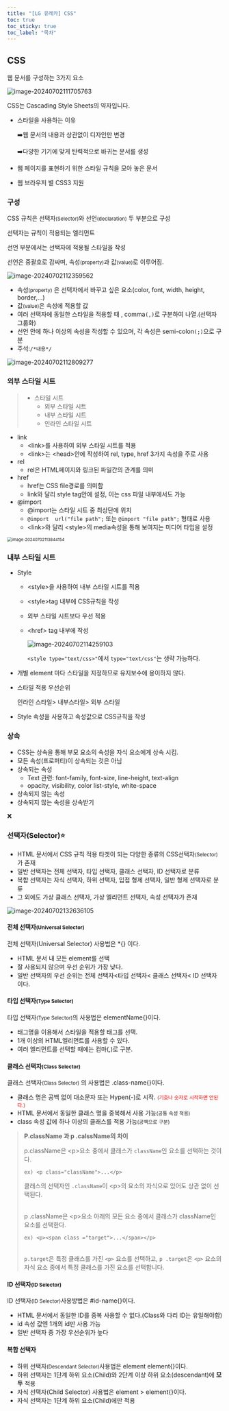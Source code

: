 ```yaml
---
title: "[LG 유레카] CSS"
toc: true
toc_sticky: true
toc_label: "목차"
---
```


## CSS

웹 문서를 구성하는 3가지 요소

![image-20240702111705763](/../../images/Untitled/image-20240702111705763.png)

CSS는 Cascading Style Sheets의 약자입니다.

- 스타일을 사용하는 이유 

  ➡️웹 문서의 내용과 상관없이 디자인만 변경

  ➡️다양한 기기에 맞게 탄력적으로 바귀는 문서를 생성

- 웹 페이지를 표현하기 위한 스타일 규칙을 모아 놓은 문서
- 웹 브라우저 별 CSS3 지원

### 구성

CSS 규칙은 <span class="hlm">선택자<small>(Selector)</small></span>와 <span class="hlm">선언<small>(declaration)</small></span> 두 부분으로 구성

선택자는 규칙이 적용되는 엘리먼트

선언 부분에서는 선택자에 적용될 스타일을 작성

선언은 중괄호로 감싸며, 속성<small>(property)</small>과 값<small>(value)</small>로 이루어짐.

![image-20240702112359562](/../../images/Untitled/image-20240702112359562.png)

-  <span class="hlm">속성<small>(property)</small></span> 은 선택자에서 바꾸고 싶은 요소(color, font, width, height, border,...)
- 값<small>(value)</small>은 속성에 적용할 값
- 여러 선택자에 동일한 스타일을 적용할 때 , comma`(,)`로 구분하여 나열.(선택자 그룹화)
- 선언 안에 하나 이상의 속성을 작성할 수 있으며, 각 속성은 semi-colon`(;)`으로 구분
- 주석:`/*내용*/`

![image-20240702112809277](/../../images/Untitled/image-20240702112809277.png)

### 외부 스타일 시트

> - 스타일 시트
>   - 외부 스타일 시트
>   - 내부 스타일 시트
>   - 인라인 스타일 시트

- link
  - \<link>를 사용하여 외부 스타일 시트를 적용
  - \<link>는 \<head>안에 작성하여 rel, type, href 3가지 속성을 주로 사용
- rel
  - rel은 HTML페이지와 링크된 파일간의 관계를 의미
- href
  - href는 CSS file경로를 의미함
  - link와 달리 style tag안에 설정, 이는 css 파일 내부에서도 가능
- @import
  - @import는 스타일 시트 중 <span class="hlm">최상단에 위치</span>
  - `@import  url("file path";` 또는 `@import "file path";`  형태로 사용
  - \<link>와 달리 \<style>의 media속성을 통해 보여지는 미디어 타입을 설정

<img src="/../../images/Untitled/image-20240702113844154.png" alt="image-20240702113844154" style="zoom:67%;" />

### 내부 스타일 시트

- Style
  - \<style>을 사용하여 내부 스타일 시트를 적용

  - \<style>tag 내부에 CSS규칙을 작성

  - 외부 스타일 시트보다 우선 적용

  - \<href> tag 내부에 작성

    ![image-20240702114259103](/../../images/Untitled/image-20240702114259103.png)

    `<style type="text/css>"`에서 `type="text/css"`는 생략 가능하다.

- 개별 element 마다 스타일을 지정하므로 유지보수에 용이하지 않다.

- 스타일 적용 우선순위

  <span class="hlm">인라인 스타일> 내부스타일> 외부 스타일</span>

- Style 속성을 사용하고 속성값으로 CSS규칙을 작성



### 상속

- CSS는 상속을 통해 부모 요소의 속성을 자식 요소에게 상속 시킴.
- 모든 속성(프로퍼티)이 상속되는 것은 아님
- 상속되는 속성
  - Text 관련: font-family, font-size, line-height, text-align
  - opacity, visibility, color list-style, white-space
- 상속되지 않는 속성
- 상속되지 않는 속성을 상속받기

❌

### 선택자(Selector)⭐

- HTML 문서에서 CSS 규칙 적용 타겟이 되는 다양한 종류의 CSS선택자<small>(Selector)</small>가 존재
- 일반 선택자는 전체 선택자, 타입 선택자, 클래스 선택자, ID 선택자로 분류
- 복합 선택자는 자식 선택자, 하위 선택자, 입접 형제 선택자, 일반 형제 선택자로 분류
- 그 외에도 가상 클래스 선택자, 가상 엘리먼트 선택자, 속성 선택자가 존재

![image-20240702132636105](/../../images/Untitled/image-20240702132636105.png)



#### 전체 선택자<small>(Universal Selector)</small>

전체 선택자(Universal Selector) 사용법은 <span class="hlm">*{}</span> 이다.

- HTML 문서 내 모든 element를 선택
- 잘 사용되지 않으며 우선 순위가 가장 낮다.
- 일반 선택자의 우선 순위는 <span class="hlm">전체 선택자<타입 선택자< 클래스 선택자< ID 선택자 </span>이다.

#### 타입 선택자<small>(Type Selector)</small>

타입 선택자<small>(Type Selector)</small>의 사용법은 <span class="hlm">elementName{}</span>이다.

- 태그명을 이용해서 스타일을 적용할 태그를 선택.
- 1개 이상의 HTML엘리먼트를 사용할 수 있다.
- 여러 엘리먼트를 선택할 때에는 <span class="hlm2">컴마(,)</span>로 구분.

#### 클래스 선택자<small>(Class Selector)</small> 

클래스 선택자<small>(Class Selector)</small> 의 사용법은 <span class="hlm">.class-name{}</span>이다.

- 클래스 명은 공백 없이 대소문자 또는 Hypen(-)로 시작.
  <span style="color:red"><small>(기호나 숫자로 시작하면 안된다.)</small></span>
- HTML 문서에서 동일한 클래스 명을 중복해서 사용 가능<small>(공통 속성 적용)</small>
- class 속성 값에 하나 이상의 클래스를 적용 가능<small>(공백으로 구분)</small>

> **P.className 과 p .calssName의 차이**
>
> p.className은 \<p>요소 중에서 클래스가 `className`인 요소를 선택하는 것이다.
>
> `ex) <p class="className">...</p>`
>
>  클래스의 선택자인 `.className`이 \<p>의 요소의 자식으로 있어도 상관 없이 선택된다.
>
> <br>p .className은 \<p>요소 아래의 모든 요소 중에서 클래스가 className인 요소를 선택한다.
>
> `ex) <p><span class ="target">...</span></p>`
>
> <br> `p.target`은 특정 클래스를 가진 `<p>` 요소를 선택하고, `p .target`은 `<p>` 요소의 자식 요소 중에서 특정 클래스를 가진 요소를 선택합니다.

#### ID 선택자<small>(ID Selector)</small>

ID 선택자<small>(ID Selector)</small>사용방법은 <span class="hlm">#id-name{}</span>이다.

- HTML 문서에서 동일한 ID를 중복 사용할 수 없다.(Class와 다리 ID는 유일해야함)
- id 속성 값엔 1개의 id만 사용 가능
- <span class="hlm">일반 선택자 중 가장 우선순위가 높다</span>

#### 복합 선택자

- 하위 선택자<small>(Descendant Selector)</small>사용법은 <span class="hlm">element element{}</span>이다.
- 하위 선택자는 1단계 하위 요소(Child)와 2단계 이상 하위 요소(descendant)에 **모두** 적용
- 자식 선택자(Child Selector) 사용법은 <span class="hlm">element > element{}</span>이다.
- 자식 선택자는 <span class="hlm2">1단계 하위 요소(Child)에만</span> 적용